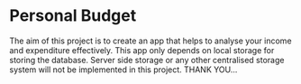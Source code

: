 # Personal Budget

The aim of this project is to create an app that helps to
analyse your income and expenditure effectively. This app only depends
on local storage for storing the database. Server side storage or any
other centralised storage system will not be implemented in this
project. THANK YOU...

